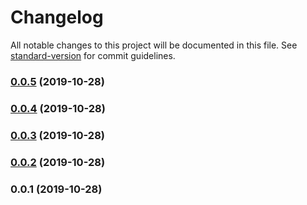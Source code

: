 # Changelog

All notable changes to this project will be documented in this file. See [standard-version](https://github.com/conventional-changelog/standard-version) for commit guidelines.

### [0.0.5](https://github.com/jilenloa/tppmyone4all-php/compare/v0.0.4...v0.0.5) (2019-10-28)

### [0.0.4](https://github.com/jilenloa/tppmyone4all-php/compare/v0.0.3...v0.0.4) (2019-10-28)

### [0.0.3](https://github.com/jilenloa/tppmyone4all-php/compare/v0.0.2...v0.0.3) (2019-10-28)

### [0.0.2](https://github.com/jilenloa/tppmyone4all-php/compare/v0.0.1...v0.0.2) (2019-10-28)

### 0.0.1 (2019-10-28)
